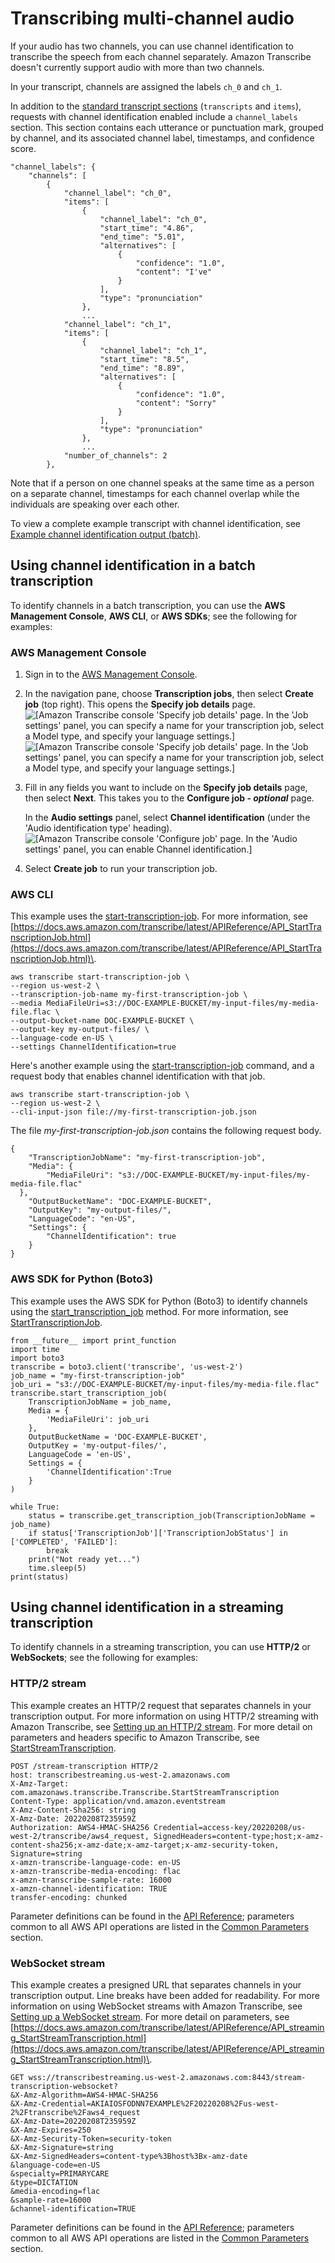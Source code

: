 # Transcribing multi\-channel audio<a name="channel-id"></a>

If your audio has two channels, you can use channel identification to transcribe the speech from each channel separately\. Amazon Transcribe doesn't currently support audio with more than two channels\.

In your transcript, channels are assigned the labels `ch_0` and `ch_1`\.

In addition to the [standard transcript sections](how-input.md#how-it-works-output) \(`transcripts` and `items`\), requests with channel identification enabled include a `channel_labels` section\. This section contains each utterance or punctuation mark, grouped by channel, and its associated channel label, timestamps, and confidence score\.

```
"channel_labels": {
    "channels": [
        {
            "channel_label": "ch_0",
            "items": [                                      
                {
                    "channel_label": "ch_0",
                    "start_time": "4.86",
                    "end_time": "5.01",
                    "alternatives": [
                        {
                            "confidence": "1.0",
                            "content": "I've"
                        }
                    ],
                    "type": "pronunciation"
                },
                ...               
            "channel_label": "ch_1",
            "items": [
                {
                    "channel_label": "ch_1",
                    "start_time": "8.5",
                    "end_time": "8.89",
                    "alternatives": [
                        {
                            "confidence": "1.0",
                            "content": "Sorry"
                        }
                    ],
                    "type": "pronunciation"
                },
                ...
            "number_of_channels": 2
        },
```

Note that if a person on one channel speaks at the same time as a person on a separate channel, timestamps for each channel overlap while the individuals are speaking over each other\.

To view a complete example transcript with channel identification, see [Example channel identification output \(batch\)](channel-id-output-batch.md)\.

## Using channel identification in a batch transcription<a name="channel-id-batch"></a>

To identify channels in a batch transcription, you can use the **AWS Management Console**, **AWS CLI**, or **AWS SDKs**; see the following for examples:

### AWS Management Console<a name="channel-id-console-batch"></a>

1. Sign in to the [AWS Management Console](https://console.aws.amazon.com/transcribe/)\.

1. In the navigation pane, choose **Transcription jobs**, then select **Create job** \(top right\)\. This opens the **Specify job details** page\.  
![\[Amazon Transcribe console 'Specify job details' page. In the 'Job settings' panel, you can specify a name for your transcription job, select a Model type, and specify your language settings.\]](http://docs.aws.amazon.com/transcribe/latest/dg/images/console-batch-job-details-1.png)![\[Amazon Transcribe console 'Specify job details' page. In the 'Job settings' panel, you can specify a name for your transcription job, select a Model type, and specify your language settings.\]](http://docs.aws.amazon.com/transcribe/latest/dg/)

1. Fill in any fields you want to include on the **Specify job details** page, then select **Next**\. This takes you to the **Configure job \- *optional*** page\.

   In the **Audio settings** panel, select **Channel identification** \(under the 'Audio identification type' heading\)\.  
![\[Amazon Transcribe console 'Configure job' page. In the 'Audio settings' panel, you can enable Channel identification.\]](http://docs.aws.amazon.com/transcribe/latest/dg/images/channel-id-batch.png)

1. Select **Create job** to run your transcription job\. 

### AWS CLI<a name="channel-id-cli"></a>

This example uses the [start\-transcription\-job](https://awscli.amazonaws.com/v2/documentation/api/latest/reference/transcribe/start-transcription-job.html)\. For more information, see [https://docs.aws.amazon.com/transcribe/latest/APIReference/API_StartTranscriptionJob.html](https://docs.aws.amazon.com/transcribe/latest/APIReference/API_StartTranscriptionJob.html)\.

```
aws transcribe start-transcription-job \
--region us-west-2 \
--transcription-job-name my-first-transcription-job \
--media MediaFileUri=s3://DOC-EXAMPLE-BUCKET/my-input-files/my-media-file.flac \
--output-bucket-name DOC-EXAMPLE-BUCKET \
--output-key my-output-files/ \
--language-code en-US \
--settings ChannelIdentification=true
```

Here's another example using the [start\-transcription\-job](https://awscli.amazonaws.com/v2/documentation/api/latest/reference/transcribe/start-transcription-job.html) command, and a request body that enables channel identification with that job\.

```
aws transcribe start-transcription-job \
--region us-west-2 \
--cli-input-json file://my-first-transcription-job.json
```

The file *my\-first\-transcription\-job\.json* contains the following request body\.

```
{
    "TranscriptionJobName": "my-first-transcription-job",
    "Media": {
        "MediaFileUri": "s3://DOC-EXAMPLE-BUCKET/my-input-files/my-media-file.flac"
  },
    "OutputBucketName": "DOC-EXAMPLE-BUCKET",
    "OutputKey": "my-output-files/", 
    "LanguageCode": "en-US",
    "Settings": {
        "ChannelIdentification": true
    }
}
```

### AWS SDK for Python \(Boto3\)<a name="channel-id-python-batch"></a>

This example uses the AWS SDK for Python \(Boto3\) to identify channels using the [start\_transcription\_job](https://boto3.amazonaws.com/v1/documentation/api/latest/reference/services/transcribe.html#TranscribeService.Client.start_transcription_job) method\. For more information, see [StartTranscriptionJob](https://docs.aws.amazon.com/transcribe/latest/APIReference/API_StartTranscriptionJob.html)\.

```
from __future__ import print_function
import time
import boto3
transcribe = boto3.client('transcribe', 'us-west-2')
job_name = "my-first-transcription-job"
job_uri = "s3://DOC-EXAMPLE-BUCKET/my-input-files/my-media-file.flac"
transcribe.start_transcription_job(
    TranscriptionJobName = job_name,
    Media = {
        'MediaFileUri': job_uri
    },
    OutputBucketName = 'DOC-EXAMPLE-BUCKET',
    OutputKey = 'my-output-files/', 
    LanguageCode = 'en-US', 
    Settings = {
        'ChannelIdentification':True
    }
)

while True:
    status = transcribe.get_transcription_job(TranscriptionJobName = job_name)
    if status['TranscriptionJob']['TranscriptionJobStatus'] in ['COMPLETED', 'FAILED']:
        break
    print("Not ready yet...")
    time.sleep(5)
print(status)
```

## Using channel identification in a streaming transcription<a name="channel-id-stream"></a>

To identify channels in a streaming transcription, you can use **HTTP/2** or **WebSockets**; see the following for examples:

### HTTP/2 stream<a name="channel-id-http2"></a>

This example creates an HTTP/2 request that separates channels in your transcription output\. For more information on using HTTP/2 streaming with Amazon Transcribe, see [Setting up an HTTP/2 stream](streaming-http2.md)\. For more detail on parameters and headers specific to Amazon Transcribe, see [StartStreamTranscription](https://docs.aws.amazon.com/transcribe/latest/APIReference/API_streaming_StartStreamTranscription.html)\.

```
POST /stream-transcription HTTP/2
host: transcribestreaming.us-west-2.amazonaws.com
X-Amz-Target: com.amazonaws.transcribe.Transcribe.StartStreamTranscription
Content-Type: application/vnd.amazon.eventstream
X-Amz-Content-Sha256: string
X-Amz-Date: 20220208T235959Z
Authorization: AWS4-HMAC-SHA256 Credential=access-key/20220208/us-west-2/transcribe/aws4_request, SignedHeaders=content-type;host;x-amz-content-sha256;x-amz-date;x-amz-target;x-amz-security-token, Signature=string
x-amzn-transcribe-language-code: en-US
x-amzn-transcribe-media-encoding: flac
x-amzn-transcribe-sample-rate: 16000      
x-amzn-channel-identification: TRUE
transfer-encoding: chunked
```

Parameter definitions can be found in the [API Reference](https://docs.aws.amazon.com/transcribe/latest/APIReference/API_Reference.html); parameters common to all AWS API operations are listed in the [Common Parameters](https://docs.aws.amazon.com/transcribe/latest/APIReference/CommonParameters.html) section\.

### WebSocket stream<a name="channel-id-websocket"></a>

This example creates a presigned URL that separates channels in your transcription output\. Line breaks have been added for readability\. For more information on using WebSocket streams with Amazon Transcribe, see [Setting up a WebSocket stream](streaming-websocket.md)\. For more detail on parameters, see [https://docs.aws.amazon.com/transcribe/latest/APIReference/API_streaming_StartStreamTranscription.html](https://docs.aws.amazon.com/transcribe/latest/APIReference/API_streaming_StartStreamTranscription.html)\.

```
GET wss://transcribestreaming.us-west-2.amazonaws.com:8443/stream-transcription-websocket?
&X-Amz-Algorithm=AWS4-HMAC-SHA256
&X-Amz-Credential=AKIAIOSFODNN7EXAMPLE%2F20220208%2Fus-west-2%2Ftranscribe%2Faws4_request
&X-Amz-Date=20220208T235959Z
&X-Amz-Expires=250
&X-Amz-Security-Token=security-token
&X-Amz-Signature=string
&X-Amz-SignedHeaders=content-type%3Bhost%3Bx-amz-date
&language-code=en-US
&specialty=PRIMARYCARE
&type=DICTATION
&media-encoding=flac
&sample-rate=16000    
&channel-identification=TRUE
```

Parameter definitions can be found in the [API Reference](https://docs.aws.amazon.com/transcribe/latest/APIReference/API_Reference.html); parameters common to all AWS API operations are listed in the [Common Parameters](https://docs.aws.amazon.com/transcribe/latest/APIReference/CommonParameters.html) section\.